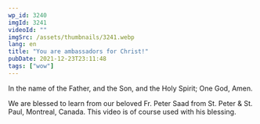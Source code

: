 ```yaml
---
wp_id: 3240
imgId: 3241
videoId: ""
imgSrc: /assets/thumbnails/3241.webp
lang: en
title: "You are ambassadors for Christ!"
pubDate: 2021-12-23T23:11:48
tags: ["wow"]
---
```


<p>In the name of the Father, and the Son, and the Holy Spirit; One God, Amen.</p>
<p>We are blessed to learn from our beloved Fr. Peter Saad from St. Peter &amp; St. Paul, Montreal, Canada. This video is of course used with his blessing.</p>
